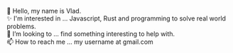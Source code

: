 👋 Hello, my name is Vlad. <br>
✨ I'm interested in ... Javascript, Rust and programming to solve real world problems.<br>
💞️ I’m looking to ... find something interesting to help with.<br>
📫 How to reach me ... my username at gmail.com

<!---
vblanton/vblanton is a ✨ special ✨ repository because its `README.md` (this file) appears on your GitHub profile.
You can click the Preview link to take a look at your changes.
--->
